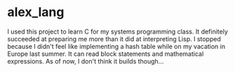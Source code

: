 # alex_lang

I used this project to learn C for my systems programming class. It definitely succeeded at preparing me more than it did at interpreting Lisp. I stopped because I didn't feel like implementing a hash table while on my vacation in Europe last summer. It can read block statements and mathematical expressions. As of now, I don't think it builds though...

